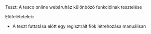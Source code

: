 Teszt: 
A tesco online webáruház különböző funkcióinak tesztelése


Előfelétetelek:
- A teszt futtatása előtt egy regisztrált fiók létrehozása manuálisan